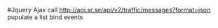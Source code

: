 #Jquery Ajax
call http://api.sr.se/api/v2/traffic/messages?format=json 
pupulate a list
bind events
